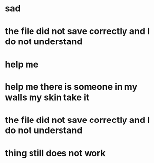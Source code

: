 # sad
# the file did not save correctly and I do not understand
# help me
# help me there is someone in my walls my skin take it
# the file did not save correctly and I do not understand
# thing still does not work
